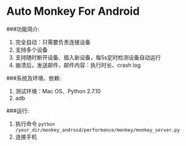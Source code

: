 # Auto Monkey For Android

###功能简介:
1. 完全自动：只需要负责连接设备
2. 支持多个设备
3. 支持随时断开设备、插入新设备，每5s定时检测设备自动运行
4. 崩溃后，发送邮件，邮件内容：执行时长、crash log

###系统及环境、依赖:
1. 测试环境：Mac OS、Python 2.7.10
2. adb

###运行:
1. 执行命令 `python /your_dir/monkey_android/performance/monkey/monkey_server.py`
2. 连接手机
